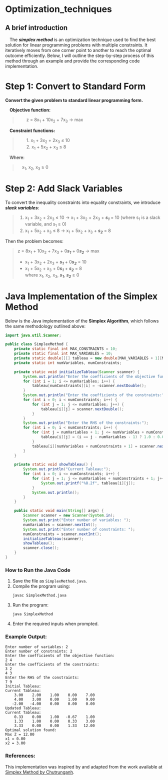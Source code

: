 # Optimization_techniques


## A brief introduction

&emsp;The ***simplex method*** is an optimization technique used to find the best solution for linear programming problems with multiple constraints. It iteratively moves from one corner point to another to reach the optimal outcome efficiently. Below, I will outline the step-by-step process of this method through an example and provide the corresponding code implementation.

# Step 1: Convert to Standard Form

**Convert the given problem to standard linear programming form.** 

**&emsp;Objective function:**

>&emsp;&emsp;z = 8x<sub>1</sub> + 10x<sub>2</sub> + 7x<sub>3</sub> &rarr; max

**&emsp;Constraint functions:**

>&emsp;&emsp;1. x<sub>1</sub> + 3x<sub>2</sub> + 2x<sub>3</sub> &le; 10<br>
>&emsp;&emsp;2. x<sub>1</sub> + 5x<sub>2</sub> + x<sub>3</sub> &le; 8

&emsp;Where:
>&emsp;x<sub>1</sub>, x<sub>2</sub>, x<sub>3</sub> &ge; 0

# Step 2: Add Slack Variables

To convert the inequality constraints into equality constraints, we introduce ***slack variables***:

>1.  x<sub>1</sub> + 3x<sub>2</sub> + 2x<sub>3</sub> &le; 10 &rarr; x<sub>1</sub> + 3x<sub>2</sub> + 2x<sub>3</sub> + ***s<sub>1</sub>*** = 10 (where s<sub>1</sub> is a slack variable, and s<sub>1</sub> &ge; 0)
>2. x<sub>1</sub> + 5x<sub>2</sub> + x<sub>3</sub> &le; 8 &rarr; x<sub>1</sub> + 5x<sub>2</sub> + x<sub>3</sub> + ***s<sub>2</sub>*** = 8

Then the problem becomes:
>z = 8x<sub>1</sub> + 10x<sub>2</sub> + 7x<sub>3</sub> + 0***s<sub>1</sub>*** + 0***s<sub>2</sub>*** &rarr; max<br>
>- x<sub>1</sub> + 3x<sub>2</sub> + 2x<sub>3</sub> + ***s<sub>1</sub>*** + 0***s<sub>2</sub>*** = 10
>- x<sub>1</sub> + 5x<sub>2</sub> +  x<sub>3</sub> + 0***s<sub>1</sub>*** +  ***s<sub>2</sub>*** = 8<br>
>where x<sub>1</sub>, x<sub>2</sub>, x<sub>3</sub>, ***s<sub>1</sub>***, ***s<sub>2</sub>*** &ge; 0

# Java Implementation of the Simplex Method

Below is the Java implementation of the **Simplex Algorithm**, which follows the same methodology outlined above:

```java
import java.util.Scanner;

public class SimplexMethod {
    private static final int MAX_CONSTRAINTS = 10;
    private static final int MAX_VARIABLES = 10;
    private static double[][] tableau = new double[MAX_VARIABLES + 1][MAX_CONSTRAINTS + MAX_VARIABLES + 2];
    private static int numVariables, numConstraints;

    private static void initializeTableau(Scanner scanner) {
        System.out.println("Enter the coefficients of the objective function:");
        for (int i = 1; i <= numVariables; i++) {
            tableau[numConstraints][i] = -scanner.nextDouble();
        }
        System.out.println("Enter the coefficients of the constraints:");
        for (int i = 0; i < numConstraints; i++) {
            for (int j = 1; j <= numVariables; j++) {
                tableau[i][j] = scanner.nextDouble();
            }
        }
        System.out.println("Enter the RHS of the constraints:");
        for (int i = 0; i < numConstraints; i++) {
            for (int j = numVariables + 1; j <= numVariables + numConstraints; j++) {
                tableau[i][j] = (i == j - numVariables - 1) ? 1.0 : 0.0;
            }
            tableau[i][numVariables + numConstraints + 1] = scanner.nextDouble();
        }
    }

    private static void showTableau() {
        System.out.println("Current Tableau:");
        for (int i = 0; i <= numConstraints; i++) {
            for (int j = 1; j <= numVariables + numConstraints + 1; j++) {
                System.out.printf("%8.2f", tableau[i][j]);
            }
            System.out.println();
        }
    }

    public static void main(String[] args) {
        Scanner scanner = new Scanner(System.in);
        System.out.print("Enter number of variables: ");
        numVariables = scanner.nextInt();
        System.out.print("Enter number of constraints: ");
        numConstraints = scanner.nextInt();
        initializeTableau(scanner);
        showTableau();
        scanner.close();
    }
}
```

### **How to Run the Java Code**
1. Save the file as `SimplexMethod.java`.
2. Compile the program using:
   ```sh
   javac SimplexMethod.java
   ```
3. Run the program:
   ```sh
   java SimplexMethod
   ```
4. Enter the required inputs when prompted.
### **Example Output:**
```
Enter number of variables: 2
Enter number of constraints: 2
Enter the coefficients of the objective function:
2 4
Enter the coefficients of the constraints:
3 2
4 3
Enter the RHS of the constraints:
7 9
Initial Tableau:
Current Tableau:
    3.00    2.00    1.00    0.00    7.00
    4.00    3.00    0.00    1.00    9.00
   -2.00   -4.00    0.00    0.00    0.00
Updated Tableau:
Current Tableau:
    0.33    0.00    1.00   -0.67    1.00
    1.33    1.00    0.00    0.33    3.00
    3.33    0.00    0.00    1.33   12.00
Optimal solution found:
Max Z = 12.00
x1 = 0.00
x2 = 3.00
```
### **References:**
This implementation was inspired by and adapted from the work available at [Simplex Method by Chutrunganh](https://github.com/chutrunganh/Simplex-Method/blob/main/README.md#a-brief-introduction).
